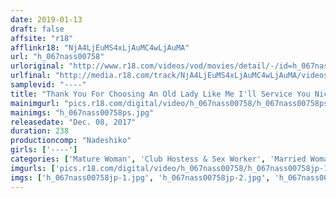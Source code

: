 ```yaml
---
date: 2019-01-13
draft: false
affsite: "r18"
afflinkr18: "NjA4LjEuMS4xLjAuMC4wLjAuMA"
url: "h_067nass00758"
urloriginal: "http://www.r18.com/videos/vod/movies/detail/-/id=h_067nass00758"
urlfinal: "http://media.r18.com/track/NjA4LjEuMS4xLjAuMC4wLjAuMA/videos/vod/movies/detail/-/id=h_067nass00758"
samplevid: "----"
title: "Thank You For Choosing An Old Lady Like Me I'll Service You Nice And Good! Well, You Did A Good Job Today! Fifty-Something And Forty-Something Ladies At The Creampie Baths 4 Hours"
mainimgurl: "pics.r18.com/digital/video/h_067nass00758/h_067nass00758ps.jpg"
mainimgs: "h_067nass00758ps.jpg"
releasedate: "Dec. 08, 2017"
duration: 238
productioncomp: "Nadeshiko"
girls: ['----']
categories: ['Mature Woman', 'Club Hostess & Sex Worker', 'Married Woman', 'Genital Close-Up', 'Creampie', 'Blowjob', 'Handjob', 'Lotion', 'Over 4 Hours']
imgurls: ['pics.r18.com/digital/video/h_067nass00758/h_067nass00758jp-1.jpg', 'pics.r18.com/digital/video/h_067nass00758/h_067nass00758jp-2.jpg', 'pics.r18.com/digital/video/h_067nass00758/h_067nass00758jp-3.jpg', 'pics.r18.com/digital/video/h_067nass00758/h_067nass00758jp-4.jpg', 'pics.r18.com/digital/video/h_067nass00758/h_067nass00758jp-5.jpg', 'pics.r18.com/digital/video/h_067nass00758/h_067nass00758jp-6.jpg', 'pics.r18.com/digital/video/h_067nass00758/h_067nass00758jp-7.jpg', 'pics.r18.com/digital/video/h_067nass00758/h_067nass00758jp-8.jpg', 'pics.r18.com/digital/video/h_067nass00758/h_067nass00758jp-9.jpg', 'pics.r18.com/digital/video/h_067nass00758/h_067nass00758jp-10.jpg', 'pics.r18.com/digital/video/h_067nass00758/h_067nass00758jp-11.jpg', 'pics.r18.com/digital/video/h_067nass00758/h_067nass00758jp-12.jpg', 'pics.r18.com/digital/video/h_067nass00758/h_067nass00758jp-13.jpg', 'pics.r18.com/digital/video/h_067nass00758/h_067nass00758jp-14.jpg', 'pics.r18.com/digital/video/h_067nass00758/h_067nass00758jp-15.jpg', 'pics.r18.com/digital/video/h_067nass00758/h_067nass00758jp-16.jpg', 'pics.r18.com/digital/video/h_067nass00758/h_067nass00758jp-17.jpg', 'pics.r18.com/digital/video/h_067nass00758/h_067nass00758jp-18.jpg', 'pics.r18.com/digital/video/h_067nass00758/h_067nass00758jp-19.jpg', 'pics.r18.com/digital/video/h_067nass00758/h_067nass00758jp-20.jpg']
imgs: ['h_067nass00758jp-1.jpg', 'h_067nass00758jp-2.jpg', 'h_067nass00758jp-3.jpg', 'h_067nass00758jp-4.jpg', 'h_067nass00758jp-5.jpg', 'h_067nass00758jp-6.jpg', 'h_067nass00758jp-7.jpg', 'h_067nass00758jp-8.jpg', 'h_067nass00758jp-9.jpg', 'h_067nass00758jp-10.jpg', 'h_067nass00758jp-11.jpg', 'h_067nass00758jp-12.jpg', 'h_067nass00758jp-13.jpg', 'h_067nass00758jp-14.jpg', 'h_067nass00758jp-15.jpg', 'h_067nass00758jp-16.jpg', 'h_067nass00758jp-17.jpg', 'h_067nass00758jp-18.jpg', 'h_067nass00758jp-19.jpg', 'h_067nass00758jp-20.jpg']
---
```

